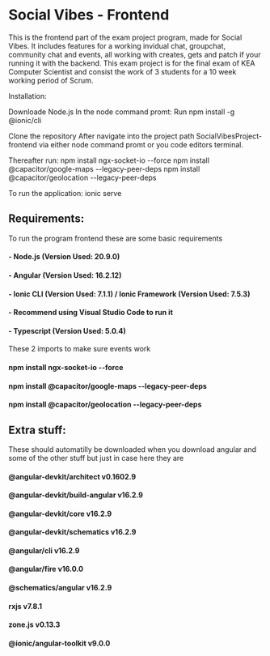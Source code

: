 # Social Vibes - Frontend
  
This is the frontend part of the exam project program, made for Social Vibes. It includes features for a working invidual chat, groupchat, 
community chat and events, all working with creates, gets and patch if your running it with the backend. This exam project is for the final exam of KEA Computer Scientist and consist the work of 3 students
for a 10 week working period of Scrum.

Installation:

Downloade Node.js
In the node command promt:
Run npm install -g @ionic/cli

Clone the repository
After navigate into the project path SocialVibesProject-frontend via either node command promt or you code editors terminal.

Thereafter run:
npm install ngx-socket-io --force
npm install @capacitor/google-maps --legacy-peer-deps
npm install @capacitor/geolocation --legacy-peer-deps

To run the application:
ionic serve

## Requirements:  
To run the program frontend these are some basic requirements

#### - Node.js (Version Used: 20.9.0)
#### - Angular (Version Used: 16.2.12)
#### - Ionic CLI (Version Used: 7.1.1) / Ionic Framework (Version Used: 7.5.3)
#### - Recommend using Visual Studio Code to run it
#### - Typescript (Version Used: 5.0.4)
These 2 imports to make sure events work
#### npm install ngx-socket-io --force
#### npm install @capacitor/google-maps --legacy-peer-deps
#### npm install @capacitor/geolocation --legacy-peer-deps

## Extra stuff:
These should automatilly be downloaded when you download angular and some of the other stuff but just in case here they are
#### @angular-devkit/architect       v0.1602.9
#### @angular-devkit/build-angular   v16.2.9
#### @angular-devkit/core            v16.2.9
#### @angular-devkit/schematics      v16.2.9
#### @angular/cli                    v16.2.9
#### @angular/fire                   v16.0.0
#### @schematics/angular             v16.2.9
#### rxjs                            v7.8.1
#### zone.js                         v0.13.3
#### @ionic/angular-toolkit          v9.0.0
